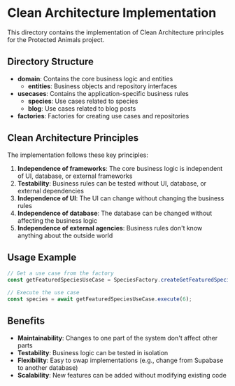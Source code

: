 # Clean Architecture Implementation

This directory contains the implementation of Clean Architecture principles for the Protected Animals project.

## Directory Structure

- **domain**: Contains the core business logic and entities
  - **entities**: Business objects and repository interfaces
- **usecases**: Contains the application-specific business rules
  - **species**: Use cases related to species
  - **blog**: Use cases related to blog posts
- **factories**: Factories for creating use cases and repositories

## Clean Architecture Principles

The implementation follows these key principles:

1. **Independence of frameworks**: The core business logic is independent of UI, database, or external frameworks
2. **Testability**: Business rules can be tested without UI, database, or external dependencies
3. **Independence of UI**: The UI can change without changing the business rules
4. **Independence of database**: The database can be changed without affecting the business logic
5. **Independence of external agencies**: Business rules don't know anything about the outside world

## Usage Example

```typescript
// Get a use case from the factory
const getFeaturedSpeciesUseCase = SpeciesFactory.createGetFeaturedSpeciesUseCase();

// Execute the use case
const species = await getFeaturedSpeciesUseCase.execute(6);
```

## Benefits

- **Maintainability**: Changes to one part of the system don't affect other parts
- **Testability**: Business logic can be tested in isolation
- **Flexibility**: Easy to swap implementations (e.g., change from Supabase to another database)
- **Scalability**: New features can be added without modifying existing code

